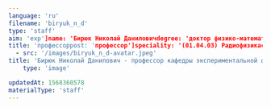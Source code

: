 ```yaml
---
language: 'ru'
filename: 'biryuk_n_d'
type: 'staff'
aim: 'exp']name: 'Бирюк Николай Даниловичdegree: 'доктор физико-математических наук'
title: 'профессорpost: 'профессор']speciality: '(01.04.03) Радиофизикаcontacts: '+74732208625', 'birjuk@exp-p.vsu.ru']avatar:
  - src: '/images/biryuk_n_d-avatar.jpeg'
title: 'Бирюк Николай Данилович - профессор кафедры экспериментальной физики'
    type: 'image'

updatedAt: 1568360578
materialType: 'staff'
---
```


